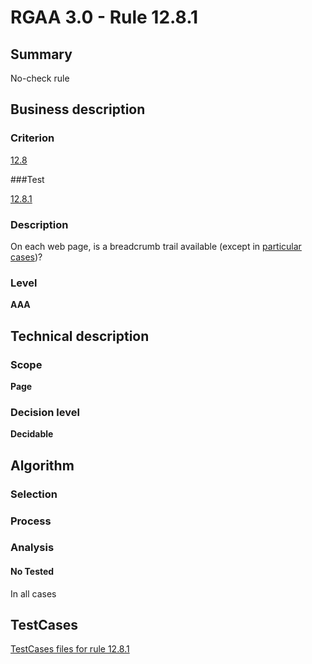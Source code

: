 # RGAA 3.0 -  Rule 12.8.1

## Summary

No-check rule

## Business description

### Criterion

[12.8](http://disic.github.io/rgaa_referentiel_en/RGAA3.0_Criteria_English_version_v1.html#crit-12-8)

###Test

[12.8.1](http://disic.github.io/rgaa_referentiel_en/RGAA3.0_Criteria_English_version_v1.html#test-12-8-1)

### Description
On each web page, is a breadcrumb trail
    available (except in <a title="Particular cases for criterion 12.8" href="http://disic.github.io/rgaa_referentiel_en/RGAA3.0_Particular_cases_English_version_v1.html#cpCrit12-8">particular cases</a>)? 


### Level

**AAA**

## Technical description

### Scope

**Page**

### Decision level

**Decidable**

## Algorithm

### Selection

### Process

### Analysis

#### No Tested 

In all cases






##  TestCases 

[TestCases files for rule 12.8.1](https://github.com/Asqatasun/Asqatasun/tree/master/rules/rules-rgaa3.0/src/test/resources/testcases/rgaa30/Rgaa30Rule120801/) 


